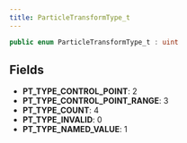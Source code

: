 ```yaml
---
title: ParticleTransformType_t
---
```


```csharp
public enum ParticleTransformType_t : uint
```

## Fields

- **PT_TYPE_CONTROL_POINT**: 2
- **PT_TYPE_CONTROL_POINT_RANGE**: 3
- **PT_TYPE_COUNT**: 4
- **PT_TYPE_INVALID**: 0
- **PT_TYPE_NAMED_VALUE**: 1


